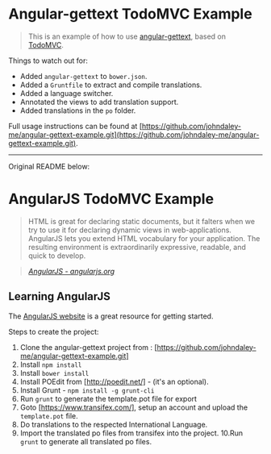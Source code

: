 # Angular-gettext TodoMVC Example

> This is an example of how to use [angular-gettext](http://angular-gettext.rocketeer.be/), based on [TodoMVC](http://todomvc.com/).

Things to watch out for:

* Added `angular-gettext` to `bower.json`.
* Added a `Gruntfile` to extract and compile translations.
* Added a language switcher.
* Annotated the views to add translation support.
* Added translations in the `po` folder.

Full usage instructions can be found at [https://github.com/johndaley-me/angular-gettext-example.git](https://github.com/johndaley-me/angular-gettext-example.git).

---

Original README below:

# AngularJS TodoMVC Example

> HTML is great for declaring static documents, but it falters when we try to use it for declaring dynamic views in web-applications. AngularJS lets you extend HTML vocabulary for your application. The resulting environment is extraordinarily expressive, readable, and quick to develop.

> _[AngularJS - angularjs.org](http://angularjs.org)_


## Learning AngularJS
The [AngularJS website](http://angularjs.org) is a great resource for getting started.

Steps to create the project:

1. Clone the angular-gettext project from : [https://github.com/johndaley-me/angular-gettext-example.git]
2. Install `npm install`
3. Install `bower install`
4. Install POEdit from [http://poedit.net/] - (it's an optional).
5. Install Grunt - `npm install -g grunt-cli`
6. Run `grunt` to generate the template.pot file for export
7. Goto [https://www.transifex.com/], setup an account and upload the `template.pot` file.
8. Do translations to the respected International Language.
9. Import the translated po files from transifex into the project.
10.Run `grunt` to generate all translated po files.
